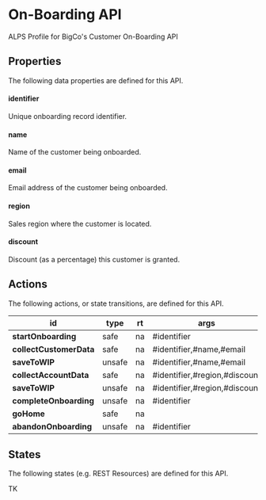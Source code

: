 # On-Boarding API

ALPS Profile for BigCo's Customer On-Boarding API
## Properties

The following data properties are defined for this API.


#### identifier

Unique onboarding record identifier.
#### name

Name of the customer being onboarded.
#### email

Email address of the customer being onboarded.
#### region

Sales region where the customer is located.
#### discount

Discount (as a percentage) this customer is granted.

## Actions

The following actions, or state transitions, are defined for this API.


id | type | rt | args | notes
--- | --- | --- | --- | ---
**startOnboarding** | safe | na | #identifier | [link](http://amundsen.com/)
**collectCustomerData** | safe | na | #identifier,#name,#email | [link](http://amundsen.com/)
**saveToWIP** | unsafe | na | #identifier,#name,#email | [link](http://amundsen.com/)
**collectAccountData** | safe | na | #identifier,#region,#discount | [link](http://amundsen.com/)
**saveToWIP** | unsafe | na | #identifier,#region,#discount | [link](http://amundsen.com/)
**completeOnboarding** | unsafe | na | #identifier | [link](http://amundsen.com/)
**goHome** | safe | na |  | [link](http://amundsen.com/)
**abandonOnboarding** | unsafe | na | #identifier | [link](http://amundsen.com/)
## States

The following states (e.g. REST Resources) are defined for this API.

TK